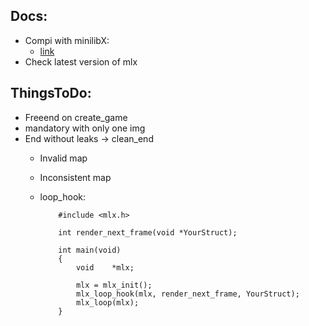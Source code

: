 ## Docs:
- Compi with minilibX:
	- [link](https://harm-smits.github.io/42docs/libs/minilibx/getting_started.html)
- Check latest version of mlx

## ThingsToDo:
- Freeend on create_game
- mandatory with only one img
- End without leaks -> clean_end
  - Invalid map
  - Inconsistent map

  - loop_hook:

			#include <mlx.h>

			int	render_next_frame(void *YourStruct);

			int	main(void)
			{
				void	*mlx;

				mlx = mlx_init();
				mlx_loop_hook(mlx, render_next_frame, YourStruct);
				mlx_loop(mlx);
			}
